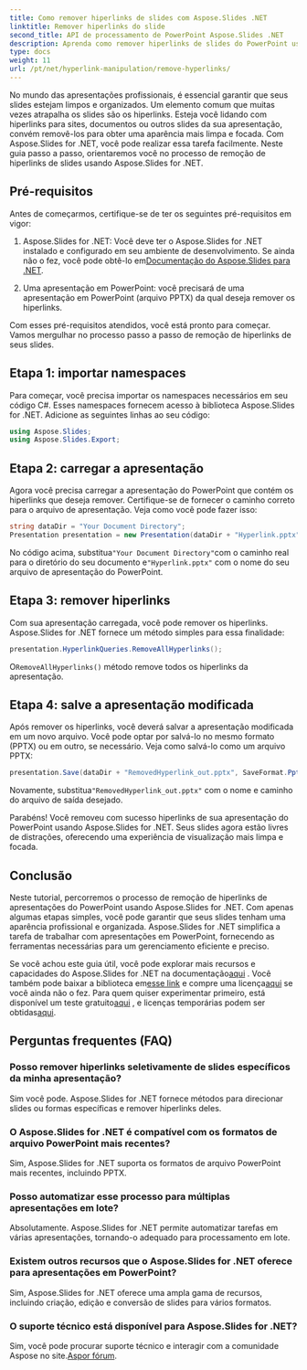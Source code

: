 ```yaml
---
title: Como remover hiperlinks de slides com Aspose.Slides .NET
linktitle: Remover hiperlinks do slide
second_title: API de processamento de PowerPoint Aspose.Slides .NET
description: Aprenda como remover hiperlinks de slides do PowerPoint usando Aspose.Slides for .NET. Crie apresentações limpas e profissionais.
type: docs
weight: 11
url: /pt/net/hyperlink-manipulation/remove-hyperlinks/
---
```


No mundo das apresentações profissionais, é essencial garantir que seus slides estejam limpos e organizados. Um elemento comum que muitas vezes atrapalha os slides são os hiperlinks. Esteja você lidando com hiperlinks para sites, documentos ou outros slides da sua apresentação, convém removê-los para obter uma aparência mais limpa e focada. Com Aspose.Slides for .NET, você pode realizar essa tarefa facilmente. Neste guia passo a passo, orientaremos você no processo de remoção de hiperlinks de slides usando Aspose.Slides for .NET.

## Pré-requisitos

Antes de começarmos, certifique-se de ter os seguintes pré-requisitos em vigor:

1.  Aspose.Slides for .NET: Você deve ter o Aspose.Slides for .NET instalado e configurado em seu ambiente de desenvolvimento. Se ainda não o fez, você pode obtê-lo em[Documentação do Aspose.Slides para .NET](https://reference.aspose.com/slides/net/).

2. Uma apresentação em PowerPoint: você precisará de uma apresentação em PowerPoint (arquivo PPTX) da qual deseja remover os hiperlinks.

Com esses pré-requisitos atendidos, você está pronto para começar. Vamos mergulhar no processo passo a passo de remoção de hiperlinks de seus slides.

## Etapa 1: importar namespaces

Para começar, você precisa importar os namespaces necessários em seu código C#. Esses namespaces fornecem acesso à biblioteca Aspose.Slides for .NET. Adicione as seguintes linhas ao seu código:

```csharp
using Aspose.Slides;
using Aspose.Slides.Export;
```

## Etapa 2: carregar a apresentação

Agora você precisa carregar a apresentação do PowerPoint que contém os hiperlinks que deseja remover. Certifique-se de fornecer o caminho correto para o arquivo de apresentação. Veja como você pode fazer isso:

```csharp
string dataDir = "Your Document Directory";
Presentation presentation = new Presentation(dataDir + "Hyperlink.pptx");
```

 No código acima, substitua`"Your Document Directory"`com o caminho real para o diretório do seu documento e`"Hyperlink.pptx"` com o nome do seu arquivo de apresentação do PowerPoint.

## Etapa 3: remover hiperlinks

Com sua apresentação carregada, você pode remover os hiperlinks. Aspose.Slides for .NET fornece um método simples para essa finalidade:

```csharp
presentation.HyperlinkQueries.RemoveAllHyperlinks();
```

 O`RemoveAllHyperlinks()` método remove todos os hiperlinks da apresentação.

## Etapa 4: salve a apresentação modificada

Após remover os hiperlinks, você deverá salvar a apresentação modificada em um novo arquivo. Você pode optar por salvá-lo no mesmo formato (PPTX) ou em outro, se necessário. Veja como salvá-lo como um arquivo PPTX:

```csharp
presentation.Save(dataDir + "RemovedHyperlink_out.pptx", SaveFormat.Pptx);
```

 Novamente, substitua`"RemovedHyperlink_out.pptx"` com o nome e caminho do arquivo de saída desejado.

Parabéns! Você removeu com sucesso hiperlinks de sua apresentação do PowerPoint usando Aspose.Slides for .NET. Seus slides agora estão livres de distrações, oferecendo uma experiência de visualização mais limpa e focada.

## Conclusão

Neste tutorial, percorremos o processo de remoção de hiperlinks de apresentações do PowerPoint usando Aspose.Slides for .NET. Com apenas algumas etapas simples, você pode garantir que seus slides tenham uma aparência profissional e organizada. Aspose.Slides for .NET simplifica a tarefa de trabalhar com apresentações em PowerPoint, fornecendo as ferramentas necessárias para um gerenciamento eficiente e preciso.

Se você achou este guia útil, você pode explorar mais recursos e capacidades do Aspose.Slides for .NET na documentação[aqui](https://reference.aspose.com/slides/net/) . Você também pode baixar a biblioteca em[esse link](https://releases.aspose.com/slides/net/) e compre uma licença[aqui](https://purchase.aspose.com/buy) se você ainda não o fez. Para quem quiser experimentar primeiro, está disponível um teste gratuito[aqui](https://releases.aspose.com/) , e licenças temporárias podem ser obtidas[aqui](https://purchase.aspose.com/temporary-license/).

## Perguntas frequentes (FAQ)

### Posso remover hiperlinks seletivamente de slides específicos da minha apresentação?
Sim você pode. Aspose.Slides for .NET fornece métodos para direcionar slides ou formas específicas e remover hiperlinks deles.

### O Aspose.Slides for .NET é compatível com os formatos de arquivo PowerPoint mais recentes?
Sim, Aspose.Slides for .NET suporta os formatos de arquivo PowerPoint mais recentes, incluindo PPTX.

### Posso automatizar esse processo para múltiplas apresentações em lote?
Absolutamente. Aspose.Slides for .NET permite automatizar tarefas em várias apresentações, tornando-o adequado para processamento em lote.

### Existem outros recursos que o Aspose.Slides for .NET oferece para apresentações em PowerPoint?
Sim, Aspose.Slides for .NET oferece uma ampla gama de recursos, incluindo criação, edição e conversão de slides para vários formatos.

### O suporte técnico está disponível para Aspose.Slides for .NET?
 Sim, você pode procurar suporte técnico e interagir com a comunidade Aspose no site.[Aspor fórum](https://forum.aspose.com/).